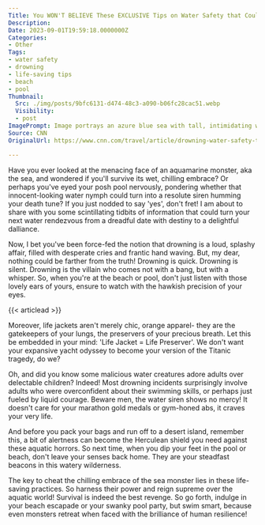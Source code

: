 ```yaml
---
Title: You WON'T BELIEVE These EXCLUSIVE Tips on Water Safety that Could SAVE YOUR LIFE Tomorrow!
Description: 
Date: 2023-09-01T19:59:18.0000000Z
Categories:
- Other
Tags:
- water safety
- drowning
- life-saving tips
- beach
- pool
Thumbnail:
  Src: ./img/posts/9bfc6131-d474-48c3-a090-b06fc28cac51.webp
  Visibility:
  - post
ImagePrompt: Image portrays an azure blue sea with tall, intimidating waves under a fiercely warm sunset. On the beach stands an anxious person, ominous sea waves reflecting in their wide, wary eyes. Their hand hovers on a lifeguard's whistle, the epitome of readiness and vigilance against aquatic dangers. A lifejacket is clearly visible, underscoring the importance of protective measures near water.
Source: CNN
OriginalUrl: https://www.cnn.com/travel/article/drowning-water-safety-tips-wellness/index.html

---
```

Have you ever looked at the menacing face of an aquamarine monster, aka the sea, and wondered if you'll survive its wet, chilling embrace? Or perhaps you've eyed your posh pool nervously, pondering whether that innocent-looking water nymph could turn into a resolute siren humming your death tune? If you just nodded to say 'yes', don't fret! I am about to share with you some scintillating tidbits of information that could turn your next water rendezvous from a dreadful date with destiny to a delightful dalliance. 

Now, I bet you've been force-fed the notion that drowning is a loud, splashy affair, filled with desperate cries and frantic hand waving. But, my dear, nothing could be farther from the truth! Drowning is quick. Drowning is silent. Drowning is the villain who comes not with a bang, but with a whisper. So, when you're at the beach or pool, don't just listen with those lovely ears of yours, ensure to watch with the hawkish precision of your eyes. 

{{< articlead >}}

Moreover, life jackets aren't merely chic, orange apparel- they are the gatekeepers of your lungs, the preservers of your precious breath. Let this be embedded in your mind: 'Life Jacket = Life Preserver'. We don't want your expansive yacht odyssey to become your version of the Titanic tragedy, do we?

Oh, and did you know some malicious water creatures adore adults over delectable children? Indeed! Most drowning incidents surprisingly involve adults who were overconfident about their swimming skills, or perhaps just fueled by liquid courage. Beware men, the water siren shows no mercy! It doesn't care for your marathon gold medals or gym-honed abs, it craves your very life. 

And before you pack your bags and run off to a desert island, remember this, a bit of alertness can become the Herculean shield you need against these aquatic horrors. So next time, when you dip your feet in the pool or beach, don't leave your senses back home. They are your steadfast beacons in this watery wilderness. 

The key to cheat the chilling embrace of the sea monster lies in these life-saving practices. So harness their power and reign supreme over the aquatic world! Survival is indeed the best revenge. So go forth, indulge in your beach escapade or your swanky pool party, but swim smart, because even monsters retreat when faced with the brilliance of human resilience!